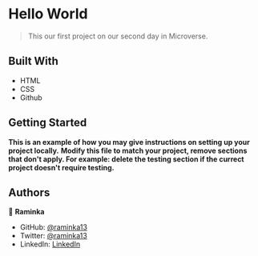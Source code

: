 # Hello World

> This our first project on our second day in Microverse.


## Built With

- HTML
- CSS
- Github


## Getting Started

**This is an example of how you may give instructions on setting up your project locally.**
**Modify this file to match your project, remove sections that don't apply. For example: delete the testing section if the currect project doesn't require testing.**


## Authors

👤 **Raminka**

- GitHub: [@raminka13](https://github.com/raminka13)
- Twitter: [@raminka13](https://twitter.com/raminka13)
- LinkedIn: [LinkedIn](http://linkedin.com/in/raul-ospina-83232614)